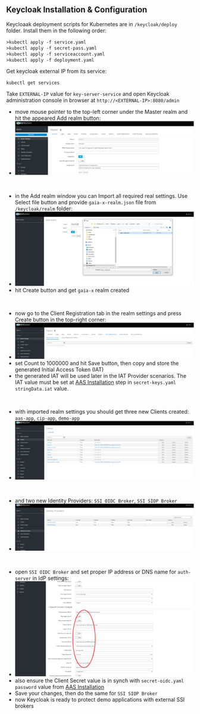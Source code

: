 ## Keycloak Installation & Configuration

Keycloaak deployment scripts for Kubernetes are in `/keycloak/deploy` folder. Install them in the following order:

```
>kubectl apply -f service.yaml
>kubectl apply -f secret-pass.yaml
>kubectl apply -f serviceaccount.yaml
>kubectl apply -f deployment.yaml
```
Get keycloak external IP from its service:

```
kubectl get services
```
Take `EXTERNAL-IP` value for `key-server-service` and open Keycloak administration console in browser at `http://<EXTERNAL-IP>:8080/admin`

- move mouse pointer to the top-left corner under the Master realm and hit the appeared Add realm button:
- ![Keycloak Add realm](./images/image2022-2-7_15-23-15.png "Keycloak Add realm")

<br>

- in the Add realm window you can Import all required real settings. Use Select file button and provide `gaia-x-realm.json` file from `/keycloak/realm` folder:
- ![Keycloak Import realm](./images/image2022-2-7_15-27-28.png "Keycloak Import realm")
- hit Create button and get `gaia-x` realm created

<br>

- now go to the Client Registration tab in the realm settings and press Create button in the top-right corner:
- ![Keycloak Create IAT](./images/image2022-2-7_15-46-41.png "Keycloak Create IAT")
- set Count to 1000000 and hit Save button, then copy and store the generated Initial Access Token (IAT)
- the generated IAT will be used later in the IAT Provider scenarios. The IAT value must be set at [AAS Installation](../aas) step in `secret-keys.yaml` `stringData.iat` value.

<br>

- with imported realm settings you should get three new Clients created: `aas-app`, `cip-app`, `demo-app`
- ![Keycloak Clients](./images/image2022-06-16-clients.png "Keycloak Clients")

<br>

- and two new Identity Providers: `SSI OIDC Broker`, `SSI SIOP Broker`
- ![Keycloak IdPs](./images/image2022-06-16-idps.png "Keycloak IdPs")

<br>

- open `SSI OIDC Broker` and set proper IP address or DNS name for `auth-server` in IdP settings:
- ![Keycloak OIDC IDP](./images/image2022-06-16-oidc.png "Keycloak OIDC IDP")
- also ensure the Client Secret value is in synch with `secret-oidc.yaml` `password` value from [AAS Installation](../aas)
- Save your changes, then do the same for `SSI SIOP Broker`
- now Keycloak is ready to protect demo applications with external SSI brokers

